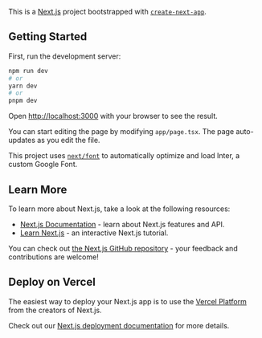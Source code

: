This is a [Next.js](https://nextjs.org/) project bootstrapped with [`create-next-app`](https://github.com/vercel/next.js/tree/canary/packages/create-next-app).

## Getting Started

First, run the development server:

```bash
npm run dev
# or
yarn dev
# or
pnpm dev
```

Open [http://localhost:3000](http://localhost:3000) with your browser to see the result.

You can start editing the page by modifying `app/page.tsx`. The page auto-updates as you edit the file.

This project uses [`next/font`](https://nextjs.org/docs/basic-features/font-optimization) to automatically optimize and load Inter, a custom Google Font.

## Learn More

To learn more about Next.js, take a look at the following resources:

- [Next.js Documentation](https://nextjs.org/docs) - learn about Next.js features and API.
- [Learn Next.js](https://nextjs.org/learn) - an interactive Next.js tutorial.

You can check out [the Next.js GitHub repository](https://github.com/vercel/next.js/) - your feedback and contributions are welcome!

## Deploy on Vercel

The easiest way to deploy your Next.js app is to use the [Vercel Platform](https://vercel.com/new?utm_medium=default-template&filter=next.js&utm_source=create-next-app&utm_campaign=create-next-app-readme) from the creators of Next.js.

Check out our [Next.js deployment documentation](https://nextjs.org/docs/deployment) for more details.

<!-- NEXT_PUBLIC_SUPABASE_URL=https://vupspmgckibntbcrtkps.supabase.co
NEXT_PUBLIC_SUPABSE_PUBLIC_KEY=eyJhbGciOiJIUzI1NiIsInR5cCI6IkpXVCJ9.eyJpc3MiOiJzdXBhYmFzZSIsInJlZiI6InZ1cHNwbWdja2libnRiY3J0a3BzIiwicm9sZSI6ImFub24iLCJpYXQiOjE3MjE4MTA5NDcsImV4cCI6MjAzNzM4Njk0N30.nJZ7l2JDGXNUjsmUzqSt6NPrr3cQsaaf2ad4X0tsekI
NEXTAUTH_SECRET=6Yx4X//tLYNZny90wDUhMP11SNKh9gh3iyTSdt3DRvs=
NODE_ENV='development'
POSTGRES_PRISMA_URL=postgresql://postgres:admin@localhost:5432/job_hunt_db
NEXTAUTH_URL=http://localhost:3000 -->

